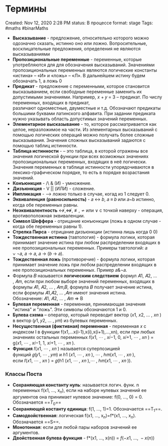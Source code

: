 # Термины

Created: Nov 12, 2020 2:28 PM
status: В процессе
format: stage
Tags: #maths #binarMaths 


- **Высказывание** - предложение, относительно которого можно одозначно сказать, истинно оно или ложно. Вопросительные, восклицательные предложения, определения не являются высказываниями
- **Пропозициональные переменные** - переменные, которые употребляются для для обозначения высказываний. Значениями пропозициональных переменных являются логические константы «истина» – «И» и «ложь» – «Л». В дальнейшем истину будем обозначать 1, а ложь 0
- **Предикат** - предложение с переменными, которое становится высказыванием, если свободные переменные заменить их допустимыми значениями. Например, 𝑥 + 𝑦 = 3 – предикат. По числу переменных, входящих в предикат, различают одноместные, двуместные и т.д. Обозначают предикаты большими буквами латинского алфавита. При задании предиката нужно указывать область допустимых значений переменных.
- **Элементарное высказывание** - то, которое рассматривается как целое, неразложимое на части. Из элементарных высказываний с помощью логических операций можно получать более сложные высказывания. Значения сложных высказываний задаются с помощью таблиц истинности.
- **Таблица истинности** - – это таблица, в которой отражены все значения логической функции при всех возможных значениях пропозициональных переменных, входящих в неё логически. Значения переменных в таблице истинности упорядочиваются в лексико-графическом порядке, то есть в порядке возрастания значений.
- **Конъюнкция** - /\ & (И) - умножение.
- **Дизъюнкция** - V || (ИЛИ) - сложение.
- **Импликация** - --> ложно только в случае, когад из 1 следует 0.
- **Эквиваленция** **(равносильность)** - 𝑎 ↔ 𝑏, 𝑎 ≡ 𝑏 или 𝑎~b истинно, когда обе переменных равны.
- **Неэквивалентность** ↮,⇎, ≢, ≁ или ∨ с точкой наверху - операция, вротивоположная эквиваленции.
- **Символ Шеффера** - отрицание конъюнкции (ложь в одном случае - когда обе переменных равны 1).
- **Стрелка Пирса** - отрицание дизъюнкции (истинна лишь когда 0 0)
- **Тождественная истинна** (тавтология) - формула логики, которая принимает значение истина при любом распределении входящих в нее пропозициональных переменных. Примеры тавтологий: 𝑎 ∨ ¬𝑎, 𝑎 → 𝑎, 𝑎 → (𝑏 → 𝑎).
- **Тождественная ложь** (противоречие) - формула логики, которая принимает значение ложь при любом распределении входящих в нее пропозициональных переменных. Пример 𝑎&¬𝑎.
- Формула 𝐵 называется **логическим следствием** формул 𝐴1, 𝐴2, … , 𝐴𝑚, если при любом выборе значений переменных, входящих в формулы 𝐴1, 𝐴2, … , 𝐴𝑚,𝐵, формула 𝐵 получает значение истина, если формулы 𝐴1,𝐴2, … ,𝐴𝑚 имеют значения истина. Обозначение: 𝐴1, 𝐴2, … , 𝐴𝑚 ⇒ B
- **Булевая переменная** - переменная, принимающая значения "истина" и "ложь". Эти символы обозначаются 1 и 0.
- **Булева схема** – оператор, который переводит вектор (𝑥1, 𝑥2, … , 𝑥𝑛 ) в вектор (𝑦1, 𝑦2, … , 𝑦𝑚) из булевых переменных.
- **Несущественная (фиктивная) переменная** - переменная 𝑥 с индексом I в функции f(x1,...x(i-1),x(i),x(i+1),...,xn), если при любых значениях остальных переменных 𝑓(𝑥1, ⋯ , 𝑥𝑖−1, 0, 𝑥𝑖+1, ⋯ , 𝑥𝑛 ) = g(𝑥1, ⋯ , 𝑥𝑖−1, 1, 𝑥𝑖+1, ⋯ , 𝑥𝑛 ).
- **Функция** 𝑓(𝑥1, ⋯ , 𝑥𝑛 ) называется суперпозицией функций 𝑔(𝑦1, ⋯ , 𝑦𝑚) и ℎ1 (𝑥1, ⋯ , 𝑥𝑛 ), ⋯ , ℎ𝑚(𝑥1, ⋯ , 𝑥𝑛 ), если 𝑓(𝑥1, ⋯ , 𝑥𝑛 ) = 𝑔(ℎ1 (𝑥1, ⋯ , 𝑥𝑛 ),⋯ , ℎ𝑚(𝑥1, ⋯ , 𝑥𝑛 )).


### Классы Поста
- **Сохраняющая константу нуль**: называется логич. функ. n переменных f(x1, ..., x$_n$), если на наборе нулевых значений ее аргументов она принимает нулевое значение: f(0, ..., 0) = 0. Обозначается ==$T_0$==
- **Сохраняющей костанту единица**: f(1, ..., 1)=1. Обозначается ==T$_1$==.
- **Самодвойственная**: логическая f(x1, ..., x$_n$)=f*(x1, ..., x$_n$). Обозначается ==S==.
- **Монотонная**: если для любой пары наборов значений ее аргументов.
- **Двойственная булева функция** - f*(x1, ..., x(n)) = $f(-x1,\ ...,\ -x(n)$)
